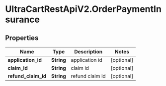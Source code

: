 # UltraCartRestApiV2.OrderPaymentInsurance

## Properties
Name | Type | Description | Notes
------------ | ------------- | ------------- | -------------
**application_id** | **String** | application id | [optional] 
**claim_id** | **String** | claim id | [optional] 
**refund_claim_id** | **String** | refund claim id | [optional] 


